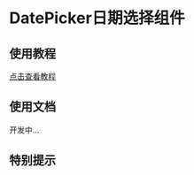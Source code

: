 # DatePicker日期选择组件

## 使用教程
[点击查看教程](https://cpm828.github.io/cpm-ui/demo/index.html#/datepicker)


## 使用文档
开发中...

## 特别提示